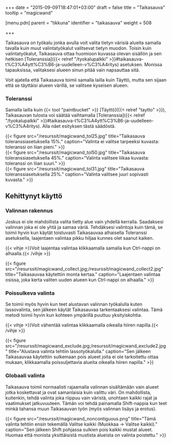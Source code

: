 +++
date = "2015-09-09T18:47:01+03:00"
draft = false
title = "Taikasauva"
tooltip = "magicwand"

[menu.pdn]
    parent = "tikkuna"
    identifier = "taikasauva"
    weight = 508

+++

Taikasauva on työkalu jonka avulla voit valita tietyn värisiä alueita samalla tavalla kuin muut valintatyökalut valitsevat tietyn
muodon. Toisin kuin valintatyökalut, Taikasauva ottaa huomioon kuvassa olevan sisällön ja sen hetkisen
[Toleranssia]({{< relref "/tyokalupalkki" >}}#taikasauva-t%C3%A4ytt%C3%B6-ja-uudelleen-v%C3%A4ritys) asetuksen. Monissa tapauksissa,
valitaksesi alueen sinun pitää vain napsauttaa sitä.

Voit ajatella että Taikasauva toimii samalla lailla kuin Täyttö, mutta sen sijaan että se täyttäisi alueen värillä, se valitsee kyseisen alueen.

### Toleranssi

Samalla lailla kuin {{< tool "paintbucket" >}}
[Täyttö]({{< relref "taytto" >}}), Taikasauvan tulosta voi säätää vaihtamalla
[Toleranssia]({{< relref "/tyokalupalkki" >}}#taikasauva-t%C3%A4ytt%C3%B6-ja-uudelleen-v%C3%A4ritys). Alla näet esityksen
tästä säädöstä.

<div class="level">
    <div class="level-item">
        {{< figure src="/resurssit/magicwand_tol25.jpg" title="Taikasauva toleranssiasetuksella 15%." caption="Valinta ei valitse tarpeeksi kuvasta: toleranssi on liian pieni." >}}
    </div>
    <div class="level-item">
        {{< figure src="/resurssit/magicwand_tol50.jpg" title="Taikasauva toleranssiasetuksella 45%." caption="Valinta valitsee liikaa kuvasta: toleranssi on liian suuri." >}}
    </div>
</div>
<div class="level">
    <div class="level-item">
        {{< figure src="/resurssit/magicwand_tol31.jpg" title="Taikasauva toleranssiasetuksella 25%." caption="Valinta valitsee juuri sopivasti kuvasta." >}}
    </div>
</div>

## Kehittynyt käyttö

### Valinnan rakennus

Joskus ei ole mahdollista valita tietty alue vain yhdellä kerralla. Saadaksesi valinnan joka ei ole yhtä ja samaa väriä. Tehdäksesi
valintoja kuin tämä, se toimii hyvin kun käytät toistuvasti Taikasauvaa alhaisella Toleranssi asetuksella, laajentaen valintaa pikku
hiljaa kunnes olet saanut kaiken.

{{< vihje >}}Voit laajentaa valintaa klikkaamalla samalla kun Ctrl-nappi on alhaalla.{{< /vihje >}}

<div class="level">
    <div class="level-item">
        {{< figure src="/resurssit/magicwand_collect.jpg;/resurssit/magicwand_collect2.jpg" title="Taikasauvaa käytettiin monta kertaa." caption="Laajentaen valintaa osissa, joka kerta valiten uuden alueen kun Ctrl-nappi on alhaalla." >}}
    </div>
</div>

### Poissulkeva valinta

Se toimii myös hyvin kun teet alustavan valinnan työkalulla kuten lassovalinta, sen jälkeen käytät Taikasauvaa tarkentaaksesi valintaa.
Tämä metodi toimii hyvin kun kohteen ympärillä puuttuu yksityiskohtia.

{{< vihje >}}Voit vähentää valintaa klikkaamalla oikealla hiiren napilla.{{< /vihje >}}

<div class="level">
    <div class="level-item">
        {{< figure src="/resurssit/magicwand_exclude.jpg;/resurssit/magicwand_exclude2.jpg" title="Alustava valinta tehtiin lassotyökalulla." caption="Sen jälkeen Taikasauvaa käytettiin sulkemaan pois alueet joita ei ole tarkoitettu ottaa mukaan, klikkaamalla poissuljettavia alueita oikealla hiiren napilla." >}}
    </div>
</div>

### Globaali valinta

Taikasauva toimii normaalisti rajaamalla valinnan sisältämään vain alueet jotka koskettavat ja ovat samanlaisia kuin valittu väri.
On mahdollista, kuitenkin, tehdä valinta joka riippuu vain väristä, unohtaen kaikki rajat ja vaatimukset jatkuvuuteen. Tämän voi
tehdä painamalla Shift-nappia kun teet minkä tahansa muun Taikasauvan työn (myös valinnan lisäys ja erotus).

<div class="level">
    <div class="level-item">
        {{< figure src="/resurssit/magicwand_noncontiguous.png" title="Tämä valinta tehtiin ensin tekemällä Valitse kaikki (Muokkaa → Valitse kaikki)." caption="Sen jälkeen Shift pohjassa sulkien pois kaikki mustat alueet. Huomaa että monista yksittäisistä mustista alueista on valinta poistettu." >}}
    </div>
</div>

